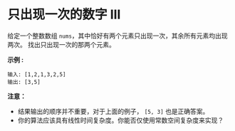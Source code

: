 # 只出现一次的数字 III
给定一个整数数组 `nums`，其中恰好有两个元素只出现一次，其余所有元素均出现两次。 找出只出现一次的那两个元素。

**示例 :**

    输入: [1,2,1,3,2,5]
    输出: [3,5]
**注意：**    

+ 结果输出的顺序并不重要，对于上面的例子， `[5, 3]` 也是正确答案。
+ 你的算法应该具有线性时间复杂度。你能否仅使用常数空间复杂度来实现？